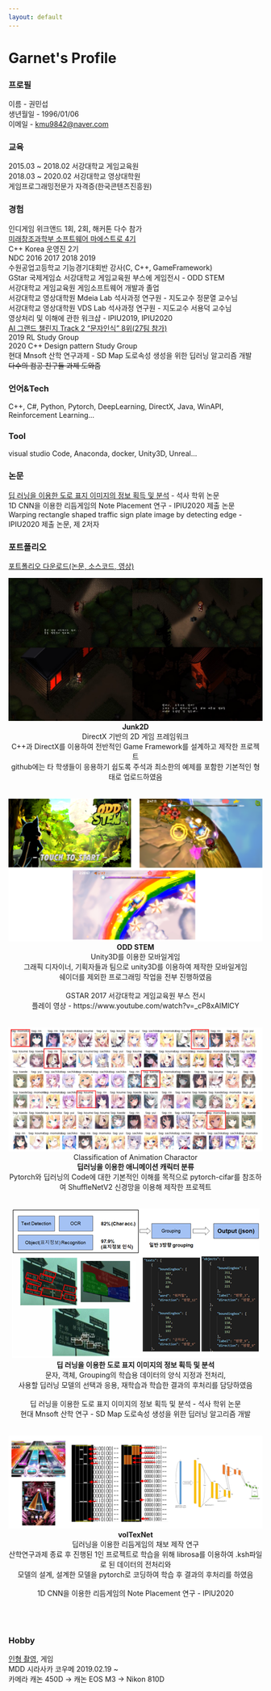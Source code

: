 ```yaml
---
layout: default
---
```


# Garnet's Profile

### 프로필
이름 - 권민섭<br>
생년월일 - 1996/01/06<br>
이메일 - kmu9842@naver.com<br>

### 교육
2015.03 ~ 2018.02 서강대학교 게임교육원<br>
2018.03 ~ 2020.02 서강대학교 영상대학원<br>
게임프로그래밍전문가 자격증(한국콘텐츠진흥원)<br>

### 경험
인디게임 위크앤드 1회, 2회, 해커톤 다수 참가<br>
[미래창조과학부 소프트웨어 마에스트로 4기](https://swm.recruiter.co.kr/appsite/company/index)<br>
C++ Korea 운영진 2기<br>
NDC 2016 2017 2018 2019<br>
수원공업고등학교 기능경기대회반 강사(C, C++, GameFramework)<br>
GStar 국제게임쇼 서강대학교 게임교육원 부스에 게임전시 - ODD STEM<br>
서강대학교 게임교육원 게임소프트웨어 개발과 졸업<br>
서강대학교 영상대학원 Mdeia Lab 석사과정 연구원 - 지도교수 정문열 교수님<br>
서강대학교 영상대학원 VDS Lab 석사과정 연구원 - 지도교수 서용덕 교수님<br>
영상처리 및 이해에 관한 워크샵 - IPIU2019, IPIU2020<br>
[AI 그랜드 챌린지 Track 2 “문자인식” 8위(27팀 참가)](https://www.ai-challenge.kr/)<br>
2019 RL Study Group<br>
2020 C++ Design pattern Study Group<br>
현대 Mnsoft 산학 연구과제 - SD Map 도로속성 생성을 위한 딥러닝 알고리즘 개발<br>
~~다수의 컴공 친구들 과제 도와줌~~<br>

### 언어&Tech 
C++, C#, Python, Pytorch, DeepLearning, DirectX, Java, WinAPI, Reinforcement Learning...
### Tool
visual studio Code, Anaconda, docker, Unity3D, Unreal...

### 논문
[딥 러닝을 이용한 도로 표지 이미지의 정보 획득 및 분석](http://dcollection.sogang.ac.kr:8089/dcollection/srch/srchDetail/000000065074?navigationSize=10&query=%2B%28%28all%3A%EA%B6%8C%EB%AF%BC%EC%84%AD%29%29&pageSize=10&insCode=211029&searchWhere1=all&searchTotalCount=0&sortDir=desc&pageNum=1&rows=10&searthTotalPage=0&treePageNum=1&sortField=score&start=0&ajax=false&searchText=%5B%EC%A0%84%EC%B2%B4%3A%EA%B6%8C%EB%AF%BC%EC%84%AD%5D&searchKeyWord1=%EA%B6%8C%EB%AF%BC%EC%84%AD) - 석사 학위 논문<br>
1D CNN을 이용한 리듬게임의 Note Placement 연구 - IPIU2020 제출 논문<br>
Warping rectangle shaped traffic sign plate image by detecting edge - IPIU2020 제출 논문, 제 2저자<br>

### 포트폴리오

[포트폴리오 다운로드(논문, 소스코드, 영상)](https://drive.google.com/open?id=1vr2uj68nfmNupvZsdPojutsHZRpwOVyI)<br>

<center><img src="./Assets/3.png">
<strong>Junk2D</strong><br>DirectX 기반의 2D 게임 프레임워크<br>
C++과 DirectX를 이용하여 전반적인 Game Framework를 설계하고 제작한 프로젝트<br>
github에는 타 학생들이 응용하기 쉽도록 주석과 최소한의 예제를 포함한 기본적인 형태로 업로드하였음<br><br><br>
<img src="./Assets/2.png">
<strong>ODD STEM</strong><br>Unity3D를 이용한 모바일게임<br>
그래픽 디자이너, 기획자들과 팀으로 unity3D를 이용하여 제작한 모바일게임<br>
쉐이더를 제외한 프로그래밍 작업을 전부 진행하였음<br><br>
GSTAR 2017 서강대학교 게임교육원 부스 전시<br>
플레이 영상 - https://www.youtube.com/watch?v=_cP8xAIMlCY<br><br><br>
<img src="https://github.com/GreenGarnets/Classification-of-Animation-Character/raw/master/Assets/6char.png">
Classification of Animation Charactor<br><strong>딥러닝을 이용한 애니메이션 캐릭터 분류</strong><br>
Pytorch와 딥러닝의 Code에 대한 기본적인 이해를 목적으로 pytorch-cifar를 참조하여 ShuffleNetV2 신경망을 이용해 제작한 프로젝트<br><br><br>
<img src="./Assets/1.png">
<strong>딥 러닝을 이용한 도로 표지 이미지의 정보 획득 및 분석</strong><br>
문자, 객체, Grouping의 학습용 데이터의 양식 지정과 전처리,<br>
사용할 딥러닝 모델의 선택과 응용, 재학습과 학습한 결과의 후처리를 담당하였음<br><br>
딥 러닝을 이용한 도로 표지 이미지의 정보 획득 및 분석 - 석사 학위 논문<br>
현대 Mnsoft 산학 연구 - SD Map 도로속성 생성을 위한 딥러닝 알고리즘 개발<br><br><br>

<img src="./Assets/4.png">
<strong>volTexNet</strong><br>
딥러닝을 이용한 리듬게임의 채보 제작 연구<br>
산학연구과제 종료 후 진행된 1인 프로젝트로 학습을 위해 librosa를 이용하여 .ksh파일로 된 데이터의 전처리와<br>
모델의 설계, 설계한 모델을 pytorch로 코딩하여 학습 후 결과의 후처리를 하였음<br><br>
1D CNN을 이용한 리듬게임의 Note Placement 연구 - IPIU2020<br><br><br><br>
</center>

### Hobby
[인형 촬영](https://www.instagram.com/ggarnet__/), 게임<br>
MDD 시라사카 코우메 2019.02.19 ~<br>
카메라 캐논 450D -> 캐논 EOS M3 -> Nikon 810D <br>

